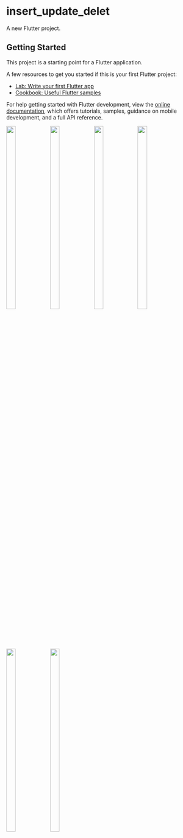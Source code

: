 # insert_update_delet

A new Flutter project.

## Getting Started

This project is a starting point for a Flutter application.

A few resources to get you started if this is your first Flutter project:

- [Lab: Write your first Flutter app](https://docs.flutter.dev/get-started/codelab)
- [Cookbook: Useful Flutter samples](https://docs.flutter.dev/cookbook)

For help getting started with Flutter development, view the
[online documentation](https://docs.flutter.dev/), which offers tutorials,
samples, guidance on mobile development, and a full API reference.


<p>
<img src = "https://user-images.githubusercontent.com/113697861/222648020-caf87259-02c1-4b89-9583-17947ff9da4e.png" width=22% height=35%>
<img src = "https://user-images.githubusercontent.com/113697861/222647983-c9aaa88c-9936-41b3-b461-08818da80bf2.png" width=22% height=35%>
<img src = "https://user-images.githubusercontent.com/113697861/222647991-0290eedd-abb6-4678-bce5-a5702d591aaa.png" width=22% height=35%>
<img src = "https://user-images.githubusercontent.com/113697861/222648000-586e3cf6-b410-4169-9d71-7df960ba44e9.png" width=22% height=35%>
<img src = "https://user-images.githubusercontent.com/113697861/222648003-fb18e97d-aaeb-4bde-92cc-c1f279309877.png" width=22% height=35%>
<img src = "https://user-images.githubusercontent.com/113697861/222648011-3bb74b11-63d4-4ba2-82c6-861cc956cc1b.png" width=22% height=35%>


</p>
